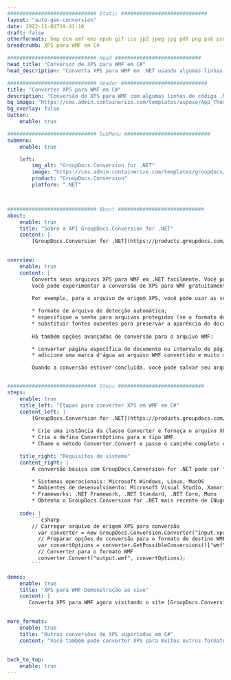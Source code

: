 ```yaml
---
############################# Static ############################
layout: "auto-gen-conversion"
date: 2022-11-02T19:41:10
draft: false
otherformats: bmp dcm emf emz epub gif ico jp2 jpeg jpg pdf png psb psd svg svgz tex tga tif tiff webp wmf wmz xps
breadcrumb: XPS para WMF em C#

############################# Head ############################
head_title: "Conversor de XPS para WMF em C#"
head_description: "Converta XPS para WMF em .NET usando algumas linhas de código. Use a API de conversão de documentos do GroupDocs para converter mais de 160 formatos de arquivo."

############################# Header ############################
title: "Converter XPS para WMF em C#"
description: "Conversão de XPS para WMF com algumas linhas de código .NET"
bg_image: "https://cms.admin.containerize.com/templates/aspose/App_Themes/V3/images/bg/header1.png"
bg_overlay: false
button:
    enable: true

############################# SubMenu ############################
submenu:
    enable: true

    left:
        img_alt: "GroupDocs.Conversion for .NET"
        image: "https://cms.admin.containerize.com/templates/groupdocs/images/product-logos/90x90-noborder/groupdocs-conversion-net.png"
        product: "GroupDocs.Conversion"
        platform: ".NET"



############################# About ############################
about:
    enable: true
    title: "Sobre a API GroupDocs.Conversion for .NET"
    content: |
        [GroupDocs.Conversion for .NET](https://products.groupdocs.com/conversion/net/) pode ser usado para converter Microsoft Word, Excel, PowerPoint, PDF, Visio e outros formatos. GroupDocs.Conversion é uma API independente que é adequada para sistemas internos e de back-end onde é necessário alto desempenho. Não depende de nenhum software como Microsoft ou Open Office.
    

overview:
    enable: true
    content: |
        Converta seus arquivos XPS para WMF em .NET facilmente. Você pode usar apenas algumas linhas de código C# em qualquer plataforma de sua escolha, como - Windows, Linux, macOS.
        Você pode experimentar a conversão de XPS para WMF gratuitamente e avaliar a qualidade dos resultados da conversão. Juntamente com cenários de conversão de arquivo simples, você pode tentar opções mais avançadas para carregar o arquivo de origem XPS e para salvar o resultado de saída WMF. 
        
        Por exemplo, para o arquivo de origem XPS, você pode usar as seguintes opções de carregamento:

        * formato de arquivo de detecção automática;
        * especifique a senha para arquivos protegidos (se o formato de arquivo suportar);
        * substituir fontes ausentes para preservar a aparência do documento.
        
        Há também opções avançadas de conversão para o arquivo WMF:

        * converter página específica do documento ou intervalo de páginas;
        * adicione uma marca d'água ao arquivo WMF convertido e muito mais.

        Quando a conversão estiver concluída, você pode salvar seu arquivo WMF no caminho do arquivo local ou em qualquer armazenamento de terceiros, como FTP, Amazon S3, Google Drive, Dropbox etc. Observe - para converter XPS para {{ TO}} não há necessidade de nenhum software adicional instalado - como MS Office, Open Office, Adobe Acrobat Reader etc.


############################# Steps ############################
steps:
    enable: true
    title_left: "Etapas para converter XPS em WMF em C#"
    content_left: |
        [GroupDocs.Conversion for .NET](https://products.groupdocs.com/conversion/net/) torna mais fácil para os desenvolvedores converter um arquivo XPS para WMF com algumas linhas de código.
        
        * Crie uma instância da classe Converter e forneça o arquivo XPS com o caminho completo
        * Crie e defina ConvertOptions para o tipo WMF.
        * Chame o método Converter.Convert e passe o caminho completo e o formato (WMF) como parâmetro

    title_right: "Requisitos de sistema"
    content_right: |
        A conversão básica com GroupDocs.Conversion for .NET pode ser feita em apenas algumas etapas simples. Nossas APIs são suportadas em todas as principais plataformas e sistemas operacionais. Antes de executar o código abaixo, certifique-se de ter os seguintes pré-requisitos instalados em seu sistema.

        * Sistemas operacionais: Microsoft Windows, Linux, MacOS
        * Ambientes de desenvolvimento: Microsoft Visual Studio, Xamarin, MonoDevelop
        * Frameworks: .NET Framework, .NET Standard, .NET Core, Mono
        * Obtenha o GroupDocs.Conversion for .NET mais recente de [Nuget](https://www.nuget.org/packages/groupdocs.conversion)
         
    code: |
        ```csharp    
        // Carregar arquivo de origem XPS para conversão
          var converter = new GroupDocs.Conversion.Converter("input.xps");
          // Preparar opções de conversão para o formato de destino WMF
          var convertOptions = converter.GetPossibleConversions()["wmf"].ConvertOptions;
          // Converter para o formato WMF
          converter.Convert("output.wmf", convertOptions);
        ```

demos:
    enable: true
    title: "XPS para WMF Demonstração ao vivo"
    content: |
       Converta XPS para WMF agora visitando o site [GroupDocs.Conversion App](https://products.groupdocs.app/conversion/family). A demonstração online tem as seguintes vantagens
          

more_formats:
    enable: true
    title: "Outras conversões de XPS suportadas em C#"
    content: "Você também pode converter XPS para muitos outros formatos de arquivo. Por favor, veja a lista abaixo."
       
       
back_to_top:
    enable: true
---
```


